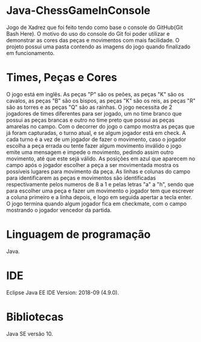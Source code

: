 # Java-ChessGameInConsole

Jogo de Xadrez que foi feito tendo como base o console do GitHub(Git Bash Here). O motivo do uso do console do Git foi poder utilizar e demonstrar as cores das peças e movimentos com mais facilidade. O projeto possui uma pasta contendo as imagens do jogo quando finalizado em funcionamento.

# Times, Peças e Cores

O jogo está em inglês. As peças "P" são os peões, as peças "K" são os cavalos, as peças "B" são os bispos, as peças "K" são os reis, as peças "R" são as torres e as peças "Q" são as rainhas. O jogo necessita de 2 jogadores de times diferentes para ser jogado, um no time branco que possui as peças brancas e outro no time preto que possui as peças amarelas no campo. Com o decorrer do jogo o campo mostra as peças que já foram capturadas, o turno atual, e se algum jogador está em check.  A cada turno é a vez de um jogador de fazer o movimento, caso o jogador escolha a peça errada ou tente fazer algum movimento inválido o jogo emite uma mensagem e impede o movimento, pedindo assim outro movimento, até que este sejá válido. As posições em azul que aparecem no campo após o jogador escolher a peça a ser movimentada mostra os possíveis lugares para movimento da peça. As linhas e colunas do campo para identificarem as peças e movimentos são identificadas respectivamente pelos numeros de 8 a 1 e pelas letras "a" a "h", sendo que para escolher uma peça e fazer um movimento o jogador tem que escrever a coluna primeiro e a linha depois, e logo em seguida apertar a tecla enter. O jogo termina quando algum jogador fica em checkmate, com o campo mostrando o jogador vencedor da partida.



# Linguagem de programação 
Java.

# IDE
Eclipse Java EE IDE Version: 2018-09 (4.9.0).

# Bibliotecas
Java SE versão 10.
